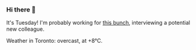 ### Hi there :wave:

It's Tuesday! I'm probably working for [this bunch](https://github.com/kohofinancial), interviewing a potential new colleague.

Weather in Toronto: overcast, at +8°C.
